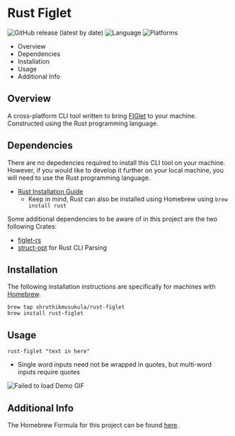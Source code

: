 # Rust Figlet

![GitHub release (latest by date)](https://img.shields.io/github/v/release/shruthikmusukula/rust_figlet)
![Language](https://img.shields.io/badge/language-rust-orange)
![Platforms](https://img.shields.io/badge/platforms-Windows%2C%20macOS%20and%20Linux-blue)

* Overview
* Dependencies
* Installation
* Usage
* Additional Info

## Overview 
A cross-platform CLI tool written to bring [FIGlet](http://www.figlet.org) to your machine. Constructed using the Rust programming language.

## Dependencies
There are no depedencies required to install this CLI tool on your machine. However, if you would like to develop it further on your local machine, you will need
to use the Rust programming language.
- [Rust Installation Guide](https://www.rust-lang.org/tools/install)
  - Keep in mind, Rust can also be installed using Homebrew using ```brew install rust```
 
Some additional dependencies to be aware of in this project are the two following Crates:
- [figlet-rs](https://crates.io/crates/figlet-rs)
- [struct-opt](https://docs.rs/structopt/0.3.21/structopt/) for Rust CLI Parsing

## Installation
The following installation instructions are specifically for machines with [Homebrew](https://brew.sh).
```console
brew tap shruthikmusukula/rust-figlet
brew install rust-figlet
```

## Usage
```console
rust-figlet "text in here"
```
- Single word inputs need not be wrapped in quotes, but multi-word inputs require quotes

![Failed to load Demo GIF](https://i.imgur.com/dBcqjMo.gif)
  
## Additional Info
The Homebrew Formula for this project can be found [here](https://github.com/shruthikmusukula/homebrew-rust-figlet).
